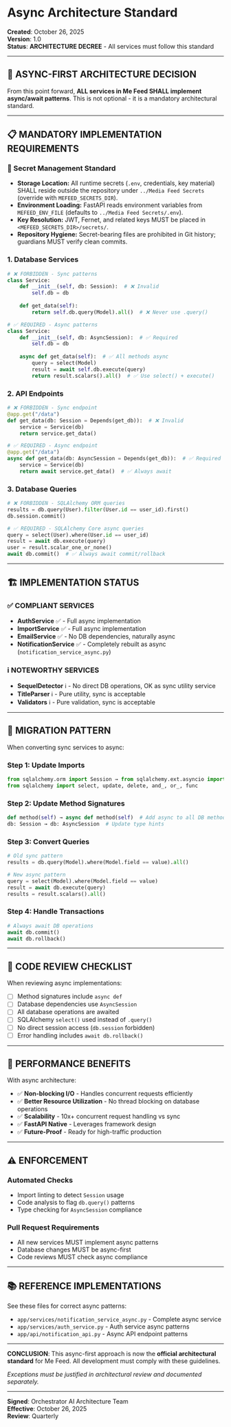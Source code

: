 # Async Architecture Standard

**Created**: October 26, 2025  
**Version**: 1.0  
**Status**: **ARCHITECTURE DECREE** - All services must follow this standard

---

## 🚀 **ASYNC-FIRST ARCHITECTURE DECISION**

From this point forward, **ALL services in Me Feed SHALL implement async/await patterns**. This is not optional - it is a mandatory architectural standard.

---

## 📋 **MANDATORY IMPLEMENTATION REQUIREMENTS**

### 🔐 Secret Management Standard
- **Storage Location:** All runtime secrets (`.env`, credentials, key material) SHALL reside outside the repository under `../Media Feed Secrets` (override with `MEFEED_SECRETS_DIR`).
- **Environment Loading:** FastAPI reads environment variables from `MEFEED_ENV_FILE` (defaults to `../Media Feed Secrets/.env`).
- **Key Resolution:** JWT, Fernet, and related keys MUST be placed in `<MEFEED_SECRETS_DIR>/secrets/`.
- **Repository Hygiene:** Secret-bearing files are prohibited in Git history; guardians MUST verify clean commits.

### **1. Database Services**
```python
# ❌ FORBIDDEN - Sync patterns
class Service:
    def __init__(self, db: Session):  # ❌ Invalid
        self.db = db
        
    def get_data(self):
        return self.db.query(Model).all()  # ❌ Never use .query()

# ✅ REQUIRED - Async patterns  
class Service:
    def __init__(self, db: AsyncSession):  # ✅ Required
        self.db = db
        
    async def get_data(self):  # ✅ All methods async
        query = select(Model)
        result = await self.db.execute(query)
        return result.scalars().all()  # ✅ Use select() + execute()
```

### **2. API Endpoints**
```python
# ❌ FORBIDDEN - Sync endpoint
@app.get("/data")
def get_data(db: Session = Depends(get_db)):  # ❌ Invalid
    service = Service(db)
    return service.get_data()

# ✅ REQUIRED - Async endpoint
@app.get("/data")
async def get_data(db: AsyncSession = Depends(get_db)):  # ✅ Required
    service = Service(db)
    return await service.get_data()  # ✅ Always await
```

### **3. Database Queries**
```python
# ❌ FORBIDDEN - SQLAlchemy ORM queries
results = db.query(User).filter(User.id == user_id).first()
db.session.commit()

# ✅ REQUIRED - SQLAlchemy Core async queries
query = select(User).where(User.id == user_id)
result = await db.execute(query)
user = result.scalar_one_or_none()
await db.commit()  # ✅ Always await commit/rollback
```

---

## 🏗️ **IMPLEMENTATION STATUS**

### **✅ COMPLIANT SERVICES**
- **AuthService** ✅ - Full async implementation
- **ImportService** ✅ - Full async implementation  
- **EmailService** ✅ - No DB dependencies, naturally async
- **NotificationService** ✅ - Completely rebuilt as async (`notification_service_async.py`)

### **ℹ️ NOTEWORTHY SERVICES**
- **SequelDetector** ℹ️ - No direct DB operations, OK as sync utility service
- **TitleParser** ℹ️ - Pure utility, sync is acceptable
- **Validators** ℹ️ - Pure validation, sync is acceptable

---

## 🔧 **MIGRATION PATTERN**

When converting sync services to async:

### **Step 1: Update Imports**
```python
from sqlalchemy.orm import Session → from sqlalchemy.ext.asyncio import AsyncSession
from sqlalchemy import select, update, delete, and_, or_, func
```

### **Step 2: Update Method Signatures**
```python
def method(self) → async def method(self)  # Add async to all DB methods
db: Session → db: AsyncSession  # Update type hints
```

### **Step 3: Convert Queries**
```python
# Old sync pattern
results = db.query(Model).where(Model.field == value).all()

# New async pattern
query = select(Model).where(Model.field == value)
result = await db.execute(query)
results = result.scalars().all()
```

### **Step 4: Handle Transactions**
```python
# Always await DB operations
await db.commit()
await db.rollback()
```

---

## 📏 **CODE REVIEW CHECKLIST**

When reviewing async implementations:

- [ ] Method signatures include `async def`
- [ ] Database dependencies use `AsyncSession`  
- [ ] All database operations are awaited
- [ ] SQLAlchemy `select()` used instead of `.query()`
- [ ] No direct session access (`db.session` forbidden)
- [ ] Error handling includes `await db.rollback()`

---

## 🎯 **PERFORMANCE BENEFITS**

With async architecture:

- ✅ **Non-blocking I/O** - Handles concurrent requests efficiently
- ✅ **Better Resource Utilization** - No thread blocking on database operations  
- ✅ **Scalability** - 10x+ concurrent request handling vs sync
- ✅ **FastAPI Native** - Leverages framework design
- ✅ **Future-Proof** - Ready for high-traffic production

---

## ⚠️ **ENFORCEMENT**

### **Automated Checks**
- Import linting to detect `Session` usage
- Code analysis to flag `db.query()` patterns
- Type checking for `AsyncSession` compliance

### **Pull Request Requirements**
- All new services MUST implement async patterns
- Database changes MUST be async-first
- Code reviews MUST check async compliance

---

## 📚 **REFERENCE IMPLEMENTATIONS**

See these files for correct async patterns:
- `app/services/notification_service_async.py` - Complete async service
- `app/services/auth_service.py` - Auth service async patterns  
- `app/api/notification_api.py` - Async API endpoint patterns

---

**CONCLUSION**: This async-first approach is now the **official architectural standard** for Me Feed. All development must comply with these guidelines.

*Exceptions must be justified in architectural review and documented separately.*

---

**Signed**: Orchestrator AI Architecture Team  
**Effective**: October 26, 2025  
**Review**: Quarterly
